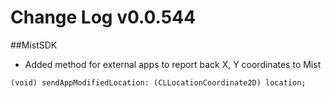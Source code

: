 # Change Log v0.0.544

##MistSDK
- Added method for external apps to report back X, Y coordinates to Mist

````
(void) sendAppModifiedLocation: (CLLocationCoordinate2D) location;
````
